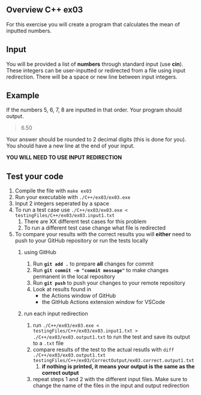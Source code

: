 ## Overview C++ ex03

For this exercise you will create a program that calculates the mean of inputted numbers.

## Input
You will be provided a list of **numbers** through standard input (use **cin**). These integers can be user-inputted or redirected from a file using input redirection. There will be a space or new line between input integers. 

## Example
If the numbers 5, 6, 7, 8 are inputted in that order. Your program should output. 

>6.50

Your answer should be rounded to 2 decimal digits (this is done for you). You should have a new line at the end of your input.

**YOU WILL NEED TO USE INPUT REDIRECTION**

## Test your code
1. Compile the file with `make ex03` 
2. Run your executable with `./C++/ex03/ex03.exe`
3. Input 2 integers seperated by a space
4. To run a test case use `./C++/ex03/ex03.exe < testingFiles/C++/ex03/ex03.input1.txt`
    1. There are XX different test cases for this problem 
    2. To run a different test case change what file is redirected
5. To compare your results with the correct results you will **either** need to push to your GitHub repository or run the tests locally
    1. using GitHub
        1. Run **`git add .`** to prepare **all** changes for commit
        2. Run **`git commit -m "commit message"`** to make changes permanent in the local repository
        3. Run **`git push`** to push your changes to your remote repository
        4. Look at results found in
            * the Actions window of GitHub
            * the GitHub Actions extension window for VSCode

    1. run each input redirection
        1. run `./C++/ex03/ex03.exe < testingFiles/C++/ex03/ex03.input1.txt > ./C++/ex03/ex03.output1.txt` to run the test and save its output to a `.txt` file
        2. compare results of the test to the actual resutls with `diff ./C++/ex03/ex03.output1.txt testingFiles/C++/ex03/CorrectOutput/ex03.correct.output1.txt`
            1. **if nothing is printed, it means your output is the same as the correct output**
        3. repeat steps 1 and 2 with the different input files. Make sure to change the name of the files in the input and output redirection
